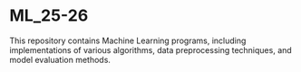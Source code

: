 # ML_25-26
This repository contains Machine Learning  programs, including implementations of various algorithms, data preprocessing techniques, and model evaluation methods.

